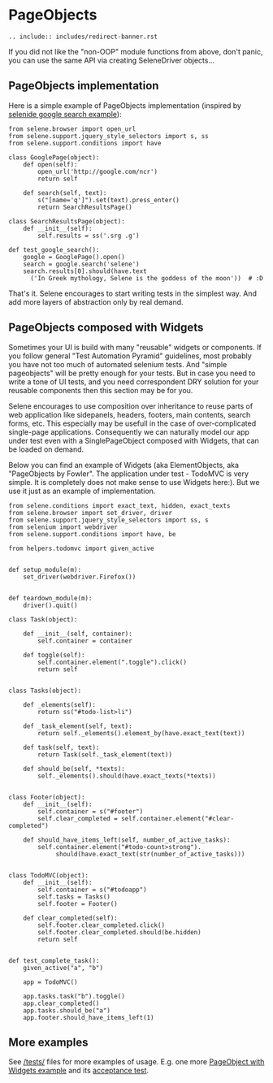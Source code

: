 <meta http-equiv="refresh" content="6; url=https://yashaka.github.io/selene/"/>

# PageObjects

```{eval-rst}
.. include:: includes/redirect-banner.rst
```

If you did not like the "non-OOP" module functions from above, don't panic, you can use the same API via creating SeleneDriver objects...

## PageObjects implementation

Here is a simple example of PageObjects implementation (inspired by [selenide google search example](https://github.com/selenide-examples/google/tree/master/test/org/selenide/examples/google/selenide_page_object)):

```
from selene.browser import open_url
from selene.support.jquery_style_selectors import s, ss
from selene.support.conditions import have

class GooglePage(object):
    def open(self):
        open_url('http://google.com/ncr')
        return self

    def search(self, text):
        s("[name='q']").set(text).press_enter()
        return SearchResultsPage()

class SearchResultsPage(object):
    def __init__(self):
        self.results = ss('.srg .g')

def test_google_search():
    google = GooglePage().open()
    search = google.search('selene')
    search.results[0].should(have.text
      ('In Greek mythology, Selene is the goddess of the moon'))  # :D
```

That's it. Selene encourages to start writing tests in the simplest way. And add more layers of abstraction only by real demand.

## PageObjects composed with Widgets

Sometimes your UI is build with many "reusable" widgets or components. If you follow general "Test Automation Pyramid" guidelines, most probably you have not too much of automated selenium tests. And "simple pageobjects" will be pretty enough for your tests. But in case you need to write a tone of UI tests, and you need correspondent DRY solution for your reusable components then this section may be for you.

Selene encourages to use composition over inheritance to reuse parts of web application like sidepanels, headers, footers, main contents, search forms, etc. This especially may be usefull in the case of over-complicated single-page applications. Consequently we can naturally model our app under test even with a SinglePageObject composed with Widgets, that can be loaded on demand.

Below you can find an example of Widgets (aka ElementObjects, aka "PageObjects by Fowler". The application under test - TodoMVC is very simple. It is completely does not make sense to use Widgets here:). But we use it just as an example of implementation.

```
from selene.conditions import exact_text, hidden, exact_texts
from selene.browser import set_driver, driver
from selene.support.jquery_style_selectors import ss, s
from selenium import webdriver
from selene.support.conditions import have, be

from helpers.todomvc import given_active


def setup_module(m):
    set_driver(webdriver.Firefox())


def teardown_module(m):
    driver().quit()

class Task(object):

    def __init__(self, container):
        self.container = container

    def toggle(self):
        self.container.element(".toggle").click()
        return self


class Tasks(object):

    def _elements(self):
        return ss("#todo-list>li")

    def _task_element(self, text):
        return self._elements().element_by(have.exact_text(text))

    def task(self, text):
        return Task(self._task_element(text))

    def should_be(self, *texts):
        self._elements().should(have.exact_texts(*texts))


class Footer(object):
    def __init__(self):
        self.container = s("#footer")
        self.clear_completed = self.container.element("#clear-completed")

    def should_have_items_left(self, number_of_active_tasks):
        self.container.element("#todo-count>strong").
             should(have.exact_text(str(number_of_active_tasks)))


class TodoMVC(object):
    def __init__(self):
        self.container = s("#todoapp")
        self.tasks = Tasks()
        self.footer = Footer()

    def clear_completed(self):
        self.footer.clear_completed.click()
        self.footer.clear_completed.should(be.hidden)
        return self


def test_complete_task():
    given_active("a", "b")

    app = TodoMVC()

    app.tasks.task("b").toggle()
    app.clear_completed()
    app.tasks.should_be("a")
    app.footer.should_have_items_left(1)
```

## More examples

See [/tests/](https://github.com/yashaka/selene/tree/master/tests) files for more examples of usage. E.g. one more [PageObject with Widgets example](https://github.com/yashaka/selene/blob/master/tests/examples/order/app_model/order_widgets.py) and its [acceptance test](https://github.com/yashaka/selene/blob/master/tests/examples/order/order_test.py).

